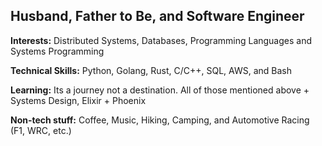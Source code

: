 Husband, Father to Be, and Software Engineer
---

**Interests:** Distributed Systems, Databases, Programming Languages and Systems Programming

**Technical Skills:** Python, Golang, Rust, C/C++, SQL, AWS, and Bash

**Learning:** Its a journey not a destination. All of those mentioned above + Systems Design, Elixir + Phoenix

**Non-tech stuff:** Coffee, Music, Hiking, Camping, and Automotive Racing (F1, WRC, etc.) 
